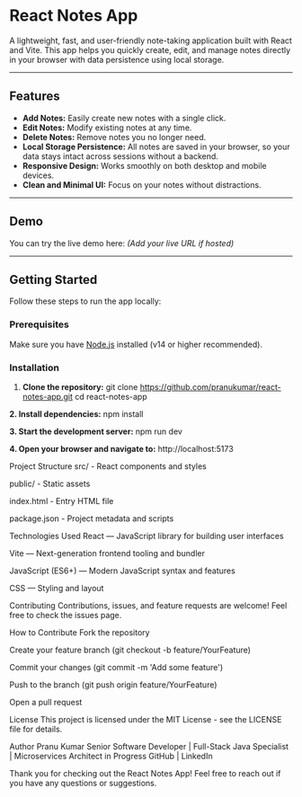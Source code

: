 # React Notes App

A lightweight, fast, and user-friendly note-taking application built with React and Vite. This app helps you quickly create, edit, and manage notes directly in your browser with data persistence using local storage.

---

## Features

- **Add Notes:** Easily create new notes with a single click.
- **Edit Notes:** Modify existing notes at any time.
- **Delete Notes:** Remove notes you no longer need.
- **Local Storage Persistence:** All notes are saved in your browser, so your data stays intact across sessions without a backend.
- **Responsive Design:** Works smoothly on both desktop and mobile devices.
- **Clean and Minimal UI:** Focus on your notes without distractions.

---

## Demo

You can try the live demo here: *(Add your live URL if hosted)*

---

## Getting Started

Follow these steps to run the app locally:

### Prerequisites

Make sure you have [Node.js](https://nodejs.org/) installed (v14 or higher recommended).

### Installation

1. **Clone the repository:**
   git clone https://github.com/pranukumar/react-notes-app.git
   cd react-notes-app
   
**2. Install dependencies:**
npm install

**3. Start the development server:**
npm run dev

**4. Open your browser and navigate to:**
http://localhost:5173

Project Structure
src/ - React components and styles

public/ - Static assets

index.html - Entry HTML file

package.json - Project metadata and scripts

Technologies Used
React — JavaScript library for building user interfaces

Vite — Next-generation frontend tooling and bundler

JavaScript (ES6+) — Modern JavaScript syntax and features

CSS — Styling and layout

Contributing
Contributions, issues, and feature requests are welcome!
Feel free to check the issues page.

How to Contribute
Fork the repository

Create your feature branch (git checkout -b feature/YourFeature)

Commit your changes (git commit -m 'Add some feature')

Push to the branch (git push origin feature/YourFeature)

Open a pull request

License
This project is licensed under the MIT License - see the LICENSE file for details.

Author
Pranu Kumar
Senior Software Developer | Full-Stack Java Specialist | Microservices Architect in Progress
GitHub | LinkedIn

Thank you for checking out the React Notes App! Feel free to reach out if you have any questions or suggestions.
 





